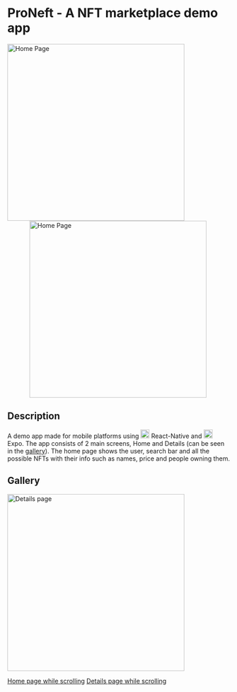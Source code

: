 # ProNeft - A NFT marketplace demo app
<img src="https://i.imgur.com/Ox7oC33.png" alt="Home Page" width="400px" height="auto"/>    <img src="https://i.imgur.com/IWqIxgq.png" style="padding-left: 50px;" alt="Home Page" width="400px" height="auto"/>
## Description
A demo app made for mobile platforms using   <img src="https://upload.wikimedia.org/wikipedia/commons/thumb/a/a7/React-icon.svg/2300px-React-icon.svg.png" alt="React icon" width="20px" height="auto" /> React-Native and   <img src="https://encrypted-tbn0.gstatic.com/images?q=tbn:ANd9GcRubwrPlo2Gnw1KMy76rlDRQC9VW1TH8K3gN2pWVJ4qkg&s" alt="Expo icon" width="20px" height="auto"/> Expo.
The app consists of 2 main screens, Home and Details (can be seen in the [gallery](#Gallery)). The home page shows the user, search bar and all the possible NFTs with their info such as names, price and people owning them.

## Gallery

<img src="https://i.imgur.com/IWqIxgq.png" alt="Details page" width="400px" height="auto" />


[Home page while scrolling](https://i.imgur.com/bwh4SnN.mp4") 
[Details page while scrolling](https://i.imgur.com/6Zpo1pb.mp4")
